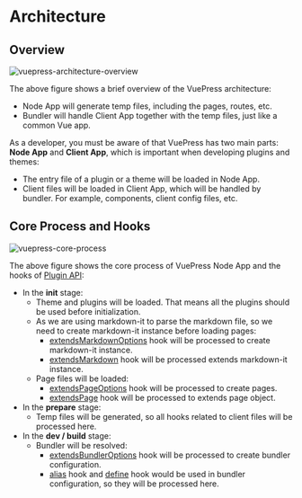 # Architecture

## Overview

![vuepress-architecture-overview](/images/guide/vuepress-architecture-overview.png)

The above figure shows a brief overview of the VuePress architecture:

- Node App will generate temp files, including the pages, routes, etc.
- Bundler will handle Client App together with the temp files, just like a common Vue app.

As a developer, you must be aware of that VuePress has two main parts: **Node App** and **Client App**, which is important when developing plugins and themes:

- The entry file of a plugin or a theme will be loaded in Node App.
- Client files will be loaded in Client App, which will be handled by bundler. For example, components, client config files, etc.

## Core Process and Hooks

![vuepress-core-process](/images/guide/vuepress-core-process.png)

The above figure shows the core process of VuePress Node App and the hooks of [Plugin API](../reference/plugin-api.md):

- In the **init** stage:
  - Theme and plugins will be loaded. That means all the plugins should be used before initialization.
  - As we are using markdown-it to parse the markdown file, so we need to create markdown-it instance before loading pages:
    - [extendsMarkdownOptions](../reference/plugin-api.md#extendsmarkdownoptions) hook will be processed to create markdown-it instance.
    - [extendsMarkdown](../reference/plugin-api.md#extendsmarkdown) hook will be processed extends markdown-it instance.
  - Page files will be loaded:
    - [extendsPageOptions](../reference/plugin-api.md#extendspageoptions) hook will be processed to create pages.
    - [extendsPage](../reference/plugin-api.md#extendspage) hook will be processed to extends page object.
- In the **prepare** stage:
  - Temp files will be generated, so all hooks related to client files will be processed here.
- In the **dev / build** stage:
  - Bundler will be resolved:
    - [extendsBundlerOptions](../reference/plugin-api.md#extendsbundleroptions) hook will be processed to create bundler configuration.
    - [alias](../reference/plugin-api.md#alias) hook and [define](../reference/plugin-api.md#define) hook would be used in bundler configuration, so they will be processed here.
